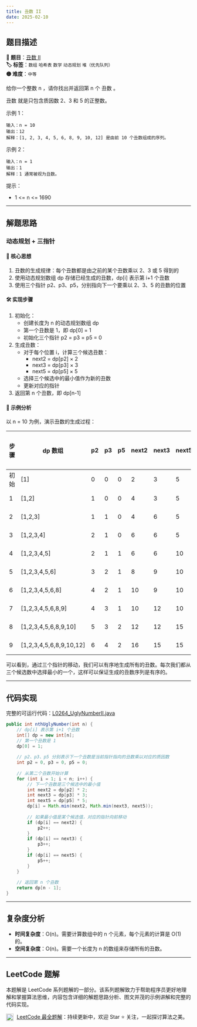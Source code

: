 ```yaml
---
title: 丑数 II
date: 2025-02-10
---
```


## 题目描述

**🔗 题目**：[丑数 II](https://leetcode.cn/problems/ugly-number-ii/)  
**🏷️ 标签**：`数组` `哈希表` `数学` `动态规划` `堆（优先队列）`  
**🟡 难度**：`中等`  

给你一个整数 n ，请你找出并返回第 n 个 丑数 。

丑数 就是只包含质因数 2、3 和 5 的正整数。

示例 1：
```
输入：n = 10
输出：12
解释：[1, 2, 3, 4, 5, 6, 8, 9, 10, 12] 是由前 10 个丑数组成的序列。
```

示例 2：
```
输入：n = 1
输出：1
解释：1 通常被视为丑数。
```

提示：
- 1 <= n <= 1690

---

## 解题思路
### 动态规划 + 三指针

#### 📝 核心思想
1. 丑数的生成规律：每个丑数都是由之前的某个丑数乘以 2、3 或 5 得到的
2. 使用动态规划数组 dp 存储已经生成的丑数，dp[i] 表示第 i+1 个丑数
3. 使用三个指针 p2、p3、p5，分别指向下一个要乘以 2、3、5 的丑数的位置

#### 🛠️ 实现步骤
1. 初始化：
   - 创建长度为 n 的动态规划数组 dp
   - 第一个丑数是 1，即 dp[0] = 1
   - 初始化三个指针 p2 = p3 = p5 = 0
2. 生成丑数：
   - 对于每个位置 i，计算三个候选丑数：
     * next2 = dp[p2] × 2
     * next3 = dp[p3] × 3
     * next5 = dp[p5] × 5
   - 选择三个候选中的最小值作为新的丑数
   - 更新对应的指针
3. 返回第 n 个丑数，即 dp[n-1]

#### 🧩 示例分析
以 n = 10 为例，演示丑数的生成过程：

| 步骤 | dp 数组 | p2 | p3 | p5 | next2 | next3 | next5 | 选择的数 | 说明 |
|-----|---------|-----|-----|-----|--------|--------|--------|-----------|------|
| 初始 | [1] | 0 | 0 | 0 | 2 | 3 | 5 | - | 初始状态 |
| 1 | [1,2] | 1 | 0 | 0 | 4 | 3 | 5 | 2 | 2 最小，p2++ |
| 2 | [1,2,3] | 1 | 1 | 0 | 4 | 6 | 5 | 3 | 3 最小，p3++ |
| 3 | [1,2,3,4] | 2 | 1 | 0 | 6 | 6 | 5 | 4 | 4 最小，p2++ |
| 4 | [1,2,3,4,5] | 2 | 1 | 1 | 6 | 6 | 10 | 5 | 5 最小，p5++ |
| 5 | [1,2,3,4,5,6] | 3 | 2 | 1 | 8 | 9 | 10 | 6 | 6 最小，p2++,p3++ |
| 6 | [1,2,3,4,5,6,8] | 4 | 2 | 1 | 10 | 9 | 10 | 8 | 8 最小，p2++ |
| 7 | [1,2,3,4,5,6,8,9] | 4 | 3 | 1 | 10 | 12 | 10 | 9 | 9 最小，p3++ |
| 8 | [1,2,3,4,5,6,8,9,10] | 5 | 3 | 2 | 12 | 12 | 15 | 10 | 10 最小，p2++ |
| 9 | [1,2,3,4,5,6,8,9,10,12] | 6 | 4 | 2 | 16 | 15 | 15 | 12 | 12 最小，p2++,p3++ |

可以看到，通过三个指针的移动，我们可以有序地生成所有的丑数。每次我们都从三个候选数中选择最小的一个，这样可以保证生成的丑数序列是有序的。

---

## 代码实现

完整的可运行代码：[L0264_UglyNumberII.java](../src/main/java/L0264_UglyNumberII.java)

```java
public int nthUglyNumber(int n) {
    // dp[i] 表示第 i+1 个丑数
    int[] dp = new int[n];
    // 第一个丑数是 1
    dp[0] = 1;
    
    // p2、p3、p5 分别表示下一个丑数是当前指针指向的丑数乘以对应的质因数
    int p2 = 0, p3 = 0, p5 = 0;
    
    // 从第二个丑数开始计算
    for (int i = 1; i < n; i++) {
        // 下一个丑数是三个候选中的最小值
        int next2 = dp[p2] * 2;
        int next3 = dp[p3] * 3;
        int next5 = dp[p5] * 5;
        dp[i] = Math.min(next2, Math.min(next3, next5));
        
        // 如果最小值是某个候选值，对应的指针向前移动
        if (dp[i] == next2) {
            p2++;
        }
        if (dp[i] == next3) {
            p3++;
        }
        if (dp[i] == next5) {
            p5++;
        }
    }
    
    // 返回第 n 个丑数
    return dp[n - 1];
}
```

---

## 复杂度分析

- **时间复杂度**：O(n)。需要计算数组中的 n 个元素，每个元素的计算是 O(1) 的。
- **空间复杂度**：O(n)。需要一个长度为 n 的数组来存储所有的丑数。

---

## LeetCode 题解
     
本题解是 LeetCode 系列题解的一部分。该系列题解致力于帮助程序员更好地理解和掌握算法思维，内容包含详细的解题思路分析、图文并茂的示例讲解和完整的代码实现。
     
<img src="https://github.githubassets.com/images/modules/logos_page/GitHub-Mark.png" alt="GitHub" width="20" style="vertical-align: middle; margin-right: 5px"> [LeetCode 最全题解](https://github.com/LjyYano/LeetCode)：持续更新中，欢迎 Star ⭐️ 关注，一起探讨算法之美。 
